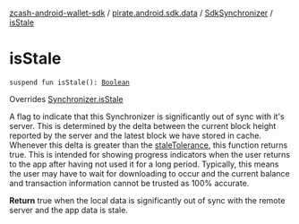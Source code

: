[zcash-android-wallet-sdk](../../index.md) / [pirate.android.sdk.data](../index.md) / [SdkSynchronizer](index.md) / [isStale](./is-stale.md)

# isStale

`suspend fun isStale(): `[`Boolean`](https://kotlinlang.org/api/latest/jvm/stdlib/kotlin/-boolean/index.html)

Overrides [Synchronizer.isStale](../-synchronizer/is-stale.md)

A flag to indicate that this Synchronizer is significantly out of sync with it's server. This is determined by
the delta between the current block height reported by the server and the latest block we have stored in cache.
Whenever this delta is greater than the [staleTolerance](#), this function returns true. This is intended for
showing progress indicators when the user returns to the app after having not used it for a long period.
Typically, this means the user may have to wait for downloading to occur and the current balance and transaction
information cannot be trusted as 100% accurate.

**Return**
true when the local data is significantly out of sync with the remote server and the app data is stale.

